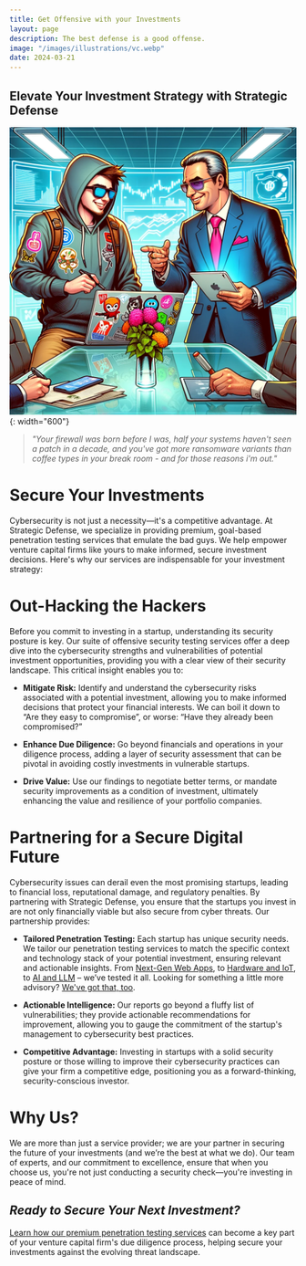 ```yaml
---
title: Get Offensive with your Investments
layout: page
description: The best defense is a good offense.
image: "/images/illustrations/vc.webp"
date: 2024-03-21
---
```

## Elevate Your Investment Strategy with Strategic Defense

![mssp](/images/illustrations/vc.webp){: width="600"}

> _"Your firewall was born before I was, half your systems haven't seen a patch in a decade, and you've got more ransomware variants than coffee types in your break room - and for those reasons i'm out."_

# Secure Your Investments

Cybersecurity is not just a necessity—it's a competitive advantage. At Strategic Defense, we specialize in providing premium, goal-based penetration testing services that emulate the bad guys. We help empower venture capital firms like yours to make informed, secure investment decisions. Here's why our services are indispensable for your investment strategy: 

# Out-Hacking the Hackers 

Before you commit to investing in a startup, understanding its security posture is key. Our suite of offensive security testing services offer a deep dive into the cybersecurity strengths and vulnerabilities of potential investment opportunities, providing you with a clear view of their security landscape. This critical insight enables you to: 

- **Mitigate Risk:** Identify and understand the cybersecurity risks associated with a potential investment, allowing you to make informed decisions that protect your financial interests. We can boil it down to “Are they easy to compromise”, or worse: “Have they already been compromised?” 

- **Enhance Due Diligence:** Go beyond financials and operations in your diligence process, adding a layer of security assessment that can be pivotal in avoiding costly investments in vulnerable startups. 

- **Drive Value:** Use our findings to negotiate better terms, or mandate security improvements as a condition of investment, ultimately enhancing the value and resilience of your portfolio companies. 

# Partnering for a Secure Digital Future 

Cybersecurity issues can derail even the most promising startups, leading to financial loss, reputational damage, and regulatory penalties. By partnering with Strategic Defense, you ensure that the startups you invest in are not only financially viable but also secure from cyber threats. Our partnership provides: 

- **Tailored Penetration Testing:** Each startup has unique security needs. We tailor our penetration testing services to match the specific context and technology stack of your potential investment, ensuring relevant and actionable insights. From [Next-Gen Web Apps](/services/web-app/), to [Hardware and IoT](/services/hardware/), to [AI and LLM](/services/ai-llm/) – we’ve tested it all. Looking for something a little more advisory? [We've got that, too](/services/cyber-consulting/).

- **Actionable Intelligence:** Our reports go beyond a fluffy list of vulnerabilities; they provide actionable recommendations for improvement, allowing you to gauge the commitment of the startup's management to cybersecurity best practices. 

- **Competitive Advantage:** Investing in startups with a solid security posture or those willing to improve their cybersecurity practices can give your firm a competitive edge, positioning you as a forward-thinking, security-conscious investor. 

# Why Us? 

We are more than just a service provider; we are your partner in securing the future of your investments (and we’re the best at what we do). Our team of experts, and our commitment to excellence, ensure that when you choose us, you're not just conducting a security check—you're investing in peace of mind. 

## _Ready to Secure Your Next Investment?_ 

[Learn how our premium penetration testing services](/contact) can become a key part of your venture capital firm's due diligence process, helping secure your investments against the evolving threat landscape. 

 

